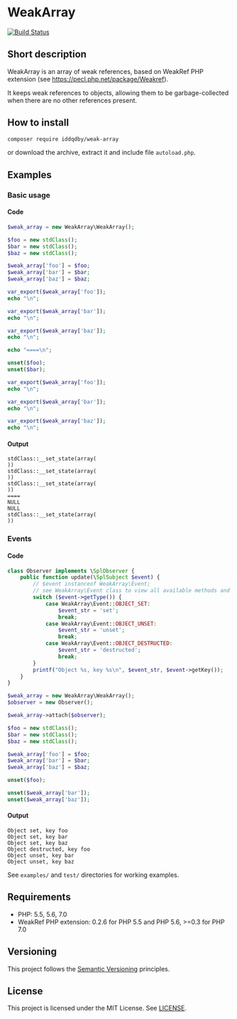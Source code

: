 # WeakArray

[![Build Status](https://travis-ci.org/iddqdby/weak-array.svg?branch=master)](https://travis-ci.org/iddqdby/weak-array)

## Short description

WeakArray is an array of weak references, based on WeakRef PHP extension (see https://pecl.php.net/package/Weakref).

It keeps weak references to objects, allowing them to be garbage-collected when there are no other references present.

## How to install

```sh
composer require iddqdby/weak-array
```

or download the archive, extract it and include file `autoload.php`.

## Examples

### Basic usage

#### Code

```php
$weak_array = new WeakArray\WeakArray();

$foo = new stdClass();
$bar = new stdClass();
$baz = new stdClass();

$weak_array['foo'] = $foo;
$weak_array['bar'] = $bar;
$weak_array['baz'] = $baz;

var_export($weak_array['foo']);
echo "\n";

var_export($weak_array['bar']);
echo "\n";

var_export($weak_array['baz']);
echo "\n";

echo "====\n";

unset($foo);
unset($bar);

var_export($weak_array['foo']);
echo "\n";

var_export($weak_array['bar']);
echo "\n";

var_export($weak_array['baz']);
echo "\n";
```

#### Output

```
stdClass::__set_state(array(
))
stdClass::__set_state(array(
))
stdClass::__set_state(array(
))
====
NULL
NULL
stdClass::__set_state(array(
))
```

### Events

#### Code

```php
class Observer implements \SplObserver {
    public function update(\SplSubject $event) {
        // $event instanceof WeakArray\Event;
        // see WeakArray\Event class to view all available methods and Event::* constants
        switch ($event->getType()) {
            case WeakArray\Event::OBJECT_SET:
                $event_str = 'set';
                break;
            case WeakArray\Event::OBJECT_UNSET:
                $event_str = 'unset';
                break;
            case WeakArray\Event::OBJECT_DESTRUCTED:
                $event_str = 'destructed';
                break;
        }
        printf("Object %s, key %s\n", $event_str, $event->getKey());
    }
}

$weak_array = new WeakArray\WeakArray();
$observer = new Observer();

$weak_array->attach($observer);

$foo = new stdClass();
$bar = new stdClass();
$baz = new stdClass();

$weak_array['foo'] = $foo;
$weak_array['bar'] = $bar;
$weak_array['baz'] = $baz;

unset($foo);

unset($weak_array['bar']);
unset($weak_array['baz']);
```

#### Output

```
Object set, key foo
Object set, key bar
Object set, key baz
Object destructed, key foo
Object unset, key bar
Object unset, key baz
```

See `examples/` and `test/` directories for working examples.

## Requirements

* PHP: 5.5, 5.6, 7.0
* WeakRef PHP extension: 0.2.6 for PHP 5.5 and PHP 5.6, >=0.3 for PHP 7.0

## Versioning

This project follows the [Semantic Versioning](http://semver.org/) principles.

## License

This project is licensed under the MIT License. See [LICENSE](LICENSE).
